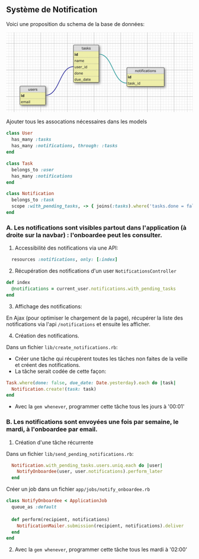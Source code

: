 ## Système de Notification

Voici une proposition du schema de la base de données:

![alt text](database.png)


Ajouter tous les assocations nécessaires dans les models

```ruby
class User
  has_many :tasks
  has_many :notifications, through: :tasks
end
```

```ruby
class Task
  belongs_to :user
  has_many :notifications
end
```


```ruby
class Notification
  belongs_to :task
  scope :with_pending_tasks, -> { joins(:tasks).where('tasks.done = false') }
end
```

### A. Les notifications sont visibles partout dans l'application (à droite sur la navbar) : l'onboardee peut les consulter.

1. Accessibilité des notifications via une API:

```ruby
  resources :notifications, only: [:index]
```

2. Récupération des notifications d'un user `NotificationsController`

```ruby
def index
  @notifications = current_user.notifications.with_pending_tasks
end
```

3. Affichage des notifications:

En Ajax (pour optimiser le chargement de la page), récupérer la liste des notifications via l'api `/notifications` et ensuite les afficher.

4. Création des notifications.

Dans un fichier `lib/create_notifications.rb`:
- Créer une tâche qui récupèrent toutes les tâches non faites de la veille et créent des notifications.
- La tâche serait codée de cette façon:

```ruby
Task.where(done: false, due_date: Date.yesterday).each do |task|
  Notification.create!(task: task)
end
```

- Avec la `gem whenever`, programmer cette tâche tous les jours à '00:01'


### B. Les notifications sont envoyées une fois par semaine, le mardi, à l'onboardee par email.


1. Création d'une tâche récurrente

Dans un fichier `lib/send_pending_notifications.rb`:
```ruby
  Notification.with_pending_tasks.users.uniq.each do |user|
    NotifyOnboardee(user, user.notifications).perform_later
  end
```


Créer un job dans un fichier `app/jobs/notify_onboardee.rb`

```ruby
class NotifyOnboardee < ApplicationJob
  queue_as :default

  def perform(recipient, notifications)
    NotificationMailer.submission(recipient, notifications).deliver
  end
end
```

2. Avec la `gem whenever`, programmer cette tâche tous les mardi à '02:00'
